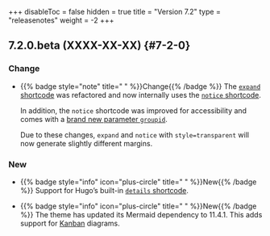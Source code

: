 +++
disableToc = false
hidden = true
title = "Version 7.2"
type = "releasenotes"
weight = -2
+++

## 7.2.0.beta (XXXX-XX-XX) {#7-2-0}

### Change

- {{% badge style="note" title=" " %}}Change{{% /badge %}} The [`expand` shortcode](shortcodes/expand) was refactored and now internally uses the [`notice` shortcode](shortcodes/notice).

  In addition, the `notice` shortcode was improved for accessibility and comes with a [brand new parameter `groupid`](shortcodes/notice#expandable-content-area-with-groupid).

  Due to these changes, `expand` and `notice` with `style=transparent` will now generate slightly different margins.

### New

- {{% badge style="info" icon="plus-circle" title=" " %}}New{{% /badge %}} Support for Hugo’s built-in [`details` shortcode](https://gohugo.io/content-management/shortcodes/#details).

- {{% badge style="info" icon="plus-circle" title=" " %}}New{{% /badge %}} The theme has updated its Mermaid dependency to 11.4.1. This adds support for [Kanban](shortcodes/mermaid#kanban) diagrams.
